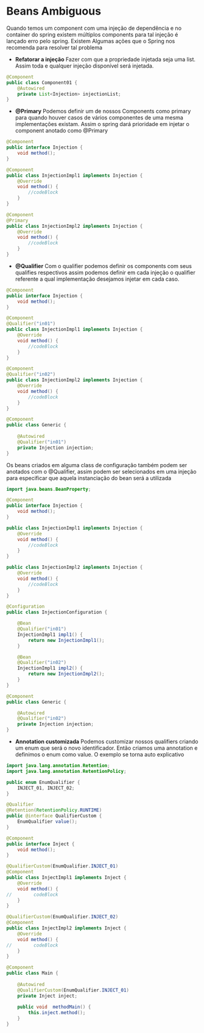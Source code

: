 # Beans Ambiguous
Quando temos um component com uma injeção de dependência e no container do spring existem múltiplos components para tal
injeção é lançado erro pelo spring.
Existem Algumas ações que o Spring nos recomenda para resolver tal problema

- **Refatorar a injeção**
Fazer com que a propriedade injetada seja uma list. Assim toda e qualquer injeção disponível será injetada.
```java
@Component
public class Component01 {
    @Autowired
    private List<Injection> injectionList;
}
```

- **@Primary**
Podemos definir um de nossos Components como primary para quando houver casos de vários
componentes de uma mesma implementações existam. Assim o spring dará prioridade em injetar o 
component anotado como @Primary

```java
@Component
public interface Injection {
    void method();
}

@Component
public class InjectionImpl1 implements Injection {
    @Override
    void method() {
        //codeBlock
    }
}

@Component
@Primary
public class InjectionImpl2 implements Injection {
    @Override
    void method() {
        //codeBlock
    }
}
```

- **@Qualifier**
Com o qualifier podemos definir os components com seus qualifies respectivos assim podemos definir em cada injeção o 
qualifier referente a qual implementação desejamos injetar em cada caso.

```java
@Component
public interface Injection {
    void method();
}

@Component
@Qualifier("in01")
public class InjectionImpl1 implements Injection {
    @Override
    void method() {
        //codeBlock
    }
}

@Component
@Qualifier("in02")
public class InjectionImpl2 implements Injection {
    @Override
    void method() {
        //codeBlock
    }
}

@Component
public class Generic {
    
    @Autowired
    @Qualifier("in01")
    private Injection injection;
}
```

Os beans criados em alguma class de configuração também podem ser anotados com o @Qualifier, assim podem ser selecionados
em uma injeção para especificar que aquela instanciação do bean será a utilizada

```java
import java.beans.BeanProperty;

@Component
public interface Injection {
    void method();
}

public class InjectionImpl1 implements Injection {
    @Override
    void method() {
        //codeBlock
    }
}

public class InjectionImpl2 implements Injection {
    @Override
    void method() {
        //codeBlock
    }
}

@Configuration
public class InjectionConfiguration {

    @Bean
    @Qualifier("in01")
    InjectionImpl1 impl1() {
        return new InjectionImpl1();
    }

    @Bean
    @Qualifier("in02")
    InjectionImpl1 impl2() {
        return new InjectionImpl2();
    }
}

@Component
public class Generic {

    @Autowired
    @Qualifier("in02")
    private Injection injection;
}
```


- **Annotation customizada**
Podemos customizar nossos qualifiers criando um enum que será o novo identificador. Então criamos uma annotation
e definimos o enum como value. O exemplo se torna auto explicativo

```java
import java.lang.annotation.Retention;
import java.lang.annotation.RetentionPolicy;

public enum EnumQualifier {
    INJECT_01, INJECT_02;
}

@Qualifier
@Retention(RetentionPolicy.RUNTIME)
public @interface QualifierCustom {
    EnumQualifier value();
}

@Component
public interface Inject {
    void method();
}

@QualifierCustom(EnumQualifier.INJECT_01)
@Component
public class InjectImpl1 implements Inject {
    @Override
    void method() {
//        codeBlock
    }
}

@QualifierCustom(EnumQualifier.INJECT_02)
@Component
public class InjectImpl2 implements Inject {
    @Override
    void method() {
//        codeBlock
    }
}

@Component
public class Main {
    
    @Autowired
    @QualifierCustom(EnumQualifier.INJECT_01)
    private Inject inject;
    
    public void  methodMain() {
        this.inject.method();
    }
}
```
